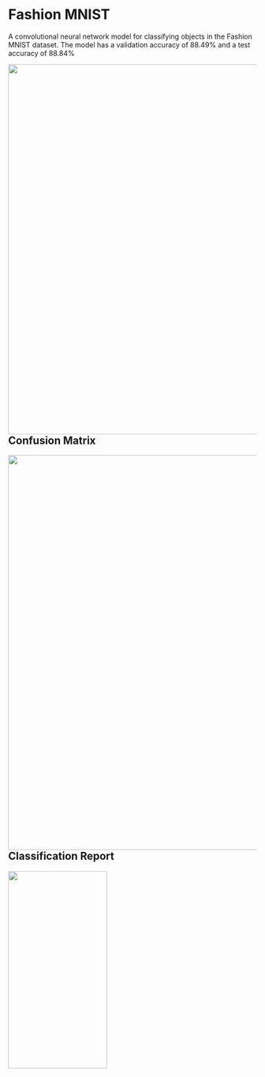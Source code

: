 # Fashion MNIST
A convolutional neural network model for classifying objects in the Fashion MNIST dataset. The model has a validation accuracy of 88.49% and a test accuracy of 88.84%

<a href="url"><img src="https://user-images.githubusercontent.com/67921829/91306399-116d3080-e7ca-11ea-9c34-7530852efa3b.png" align="left" height="750" width="750" ></a>

## Confusion Matrix
<a href="url"><img src="https://user-images.githubusercontent.com/67921829/91306405-1336f400-e7ca-11ea-8ce0-df5d948a3cd6.png" align="left" height="800" width="650" ></a>

## Classification Report
<a href="url"><img src="https://user-images.githubusercontent.com/67921829/91306385-0d411300-e7ca-11ea-9ad3-3ad22b069ec1.png" align="left" height="400" width="200" ></a>
